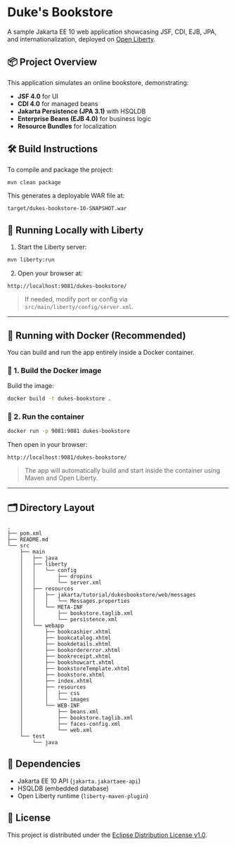 # Duke's Bookstore

A sample Jakarta EE 10 web application showcasing JSF, CDI, EJB, JPA, and internationalization, deployed on [Open Liberty](https://openliberty.io/).

## 📦 Project Overview

This application simulates an online bookstore, demonstrating:
- **JSF 4.0** for UI
- **CDI 4.0** for managed beans
- **Jakarta Persistence (JPA 3.1)** with HSQLDB
- **Enterprise Beans (EJB 4.0)** for business logic
- **Resource Bundles** for localization

## 🛠️ Build Instructions

To compile and package the project:

```bash
mvn clean package
````

This generates a deployable WAR file at:

```
target/dukes-bookstore-10-SNAPSHOT.war
```

## 🚀 Running Locally with Liberty

1. Start the Liberty server:

```bash
mvn liberty:run
```

2. Open your browser at:

```
http://localhost:9081/dukes-bookstore/
```

> If needed, modify port or config via `src/main/liberty/config/server.xml`.

---

## 🐳 Running with Docker (Recommended)

You can build and run the app entirely inside a Docker container.

### 🔧 1. Build the Docker image

Build the image:

```bash
docker build -t dukes-bookstore .
```

### 🚀 2. Run the container

```bash
docker run -p 9081:9081 dukes-bookstore
```

Then open in your browser:

```
http://localhost:9081/dukes-bookstore/
```

> The app will automatically build and start inside the container using Maven and Open Liberty.

---

## 🗂️ Directory Layout

```
.
├── pom.xml
├── README.md
└── src
    ├── main
    │   ├── java     
    │   ├── liberty
    │   │   └── config
    │   │       ├── dropins
    │   │       └── server.xml
    │   ├── resources
    │   │   ├── jakarta/tutorial/dukesbookstore/web/messages
    │   │   │   └── Messages.properties
    │   │   └── META-INF
    │   │       ├── bookstore.taglib.xml
    │   │       └── persistence.xml
    │   └── webapp
    │       ├── bookcashier.xhtml
    │       ├── bookcatalog.xhtml
    │       ├── bookdetails.xhtml
    │       ├── bookordererror.xhtml
    │       ├── bookreceipt.xhtml
    │       ├── bookshowcart.xhtml
    │       ├── bookstoreTemplate.xhtml
    │       ├── bookstore.xhtml
    │       ├── index.xhtml
    │       ├── resources
    │       │   ├── css
    │       │   └── images
    │       └── WEB-INF
    │           ├── beans.xml
    │           ├── bookstore.taglib.xml
    │           ├── faces-config.xml
    │           └── web.xml
    └── test
        └── java
```

## 🧰 Dependencies

* Jakarta EE 10 API (`jakarta.jakartaee-api`)
* HSQLDB (embedded database)
* Open Liberty runtime (`liberty-maven-plugin`)

## 📝 License

This project is distributed under the [Eclipse Distribution License v1.0](https://www.eclipse.org/org/documents/edl-v10.php).
